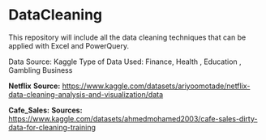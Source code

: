 # DataCleaning
This repository will include all the data cleaning techniques that can be applied with Excel and PowerQuery. 

Data Source: Kaggle 
Type of Data Used: Finance, Health , Education , Gambling Business 

**Netflix** 
**Source:**  https://www.kaggle.com/datasets/ariyoomotade/netflix-data-cleaning-analysis-and-visualization/data 

**Cafe_Sales:**
**Sources:** https://www.kaggle.com/datasets/ahmedmohamed2003/cafe-sales-dirty-data-for-cleaning-training


